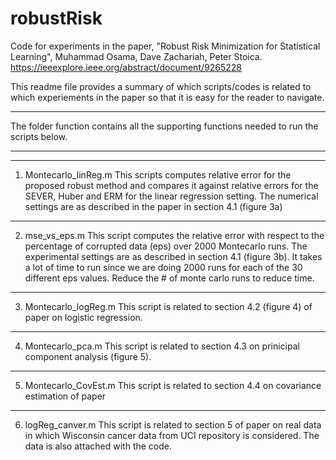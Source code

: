 # robustRisk
Code for experiments in the paper, "Robust Risk Minimization for Statistical Learning", Muhammad Osama, Dave Zachariah, Peter Stoica. https://ieeexplore.ieee.org/abstract/document/9265228

This readme file provides a summary of which scripts/codes is related to which  experiements in the paper so that it is easy for the reader to navigate. 
************************************************
The folder function contains all the supporting functions
 needed to run the scripts below. 
************************************************

*********************
1) Montecarlo_linReg.m
This scripts computes relative error for the proposed robust method and compares it against relative errors for the SEVER, Huber and ERM for the linear regression setting. The numerical settings are as described in the paper in section 4.1 (figure 3a) 

*********************
2) mse_vs_eps.m
This script computes the relative error with respect to the percentage of corrupted data (eps) over 2000 Montecarlo runs. The experimental settings are as described in section 4.1 (figure 3b). It takes a lot of time to run since we are doing 2000 runs for each of the 30 different eps values. Reduce the # of monte carlo runs to reduce time. 

**********************
3) Montecarlo_logReg.m
This script is related to section 4.2 (figure 4) of paper on logistic regression. 

**********************
4) Montecarlo_pca.m
This script is related to section 4.3 on prinicipal component analysis (figure 5).

**********************
5) Montecarlo_CovEst.m
This script is related to section 4.4 on covariance estimation of paper

**********************
6) logReg_canver.m
This script is related to section 5 of paper on real data in which Wisconsin cancer data from UCI repository is considered. The data is also attached with the code. 
